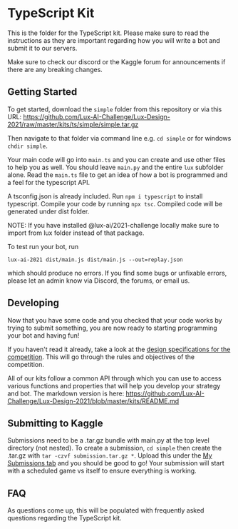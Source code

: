 # TypeScript Kit

This is the folder for the TypeScript kit. Please make sure to read the instructions as they are important regarding how you will write a bot and submit it to our servers.

Make sure to check our discord or the Kaggle forum for announcements if there are any breaking changes.

## Getting Started

To get started, download the `simple` folder from this repository or via this URL: https://github.com/Lux-AI-Challenge/Lux-Design-2021/raw/master/kits/ts/simple/simple.tar.gz

Then navigate to that folder via command line e.g. `cd simple` or for windows `chdir simple`.

Your main code will go into `main.ts` and you can create and use other files to help you as well. You should leave `main.py` and the entire `lux` subfolder alone. Read the `main.ts` file to get an idea of how a bot is programmed and a feel for the typescript API.

A tsconfig.json is already included. Run `npm i typescript` to install typescript. Compile your code by running `npx tsc`. Compiled code will be generated under dist folder.

NOTE: If you have installed @lux-ai/2021-challenge locally make sure to import from lux folder instead of that package.

To test run your bot, run

```
lux-ai-2021 dist/main.js dist/main.js --out=replay.json
```

which should produce no errors. If you find some bugs or unfixable errors, please let an admin know via Discord, the forums, or email us.

## Developing

Now that you have some code and you checked that your code works by trying to submit something, you are now ready to starting programming your bot and having fun!

If you haven't read it already, take a look at the [design specifications for the competition](https://lux-ai.org/specs-2021). This will go through the rules and objectives of the competition.

All of our kits follow a common API through which you can use to access various functions and properties that will help you develop your strategy and bot. The markdown version is here: https://github.com/Lux-AI-Challenge/Lux-Design-2021/blob/master/kits/README.md

## Submitting to Kaggle

Submissions need to be a .tar.gz bundle with main.py at the top level directory
(not nested). To create a submission, `cd simple` then create the .tar.gz with
`tar -czvf submission.tar.gz *`. Upload this under the [My Submissions tab](https://www.kaggle.com/c/lux-ai-2021/submissions) and
you should be good to go! Your submission will start with a scheduled game vs
itself to ensure everything is working.

## FAQ

As questions come up, this will be populated with frequently asked questions regarding the TypeScript kit.
